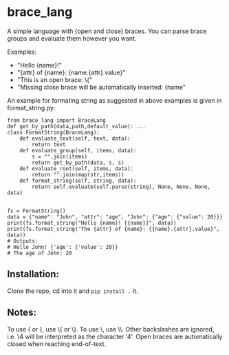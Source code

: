 # brace_lang
A simple language with {open and close} braces. You can parse brace groups and evaluate them however you want.

Examples: 
- "Hello {name}!"
- "{attr} of {name}: {name.{attr}.value}"
- "This is an open brace: \\{"
- "Missing close brace will be automatically inserted: {name"

An example for formating string as suggested in above examples is given in format_string.py:

```python3
from brace_lang import BraceLang
def get_by_path(data,path,default_value): ...
class FormatString(BraceLang):
    def evaluate_text(self, text, data): 
        return text
    def evaluate_group(self, items, data): 
        s = "".join(items)
        return get_by_path(data, s, s)
    def evaluate_root(self, items, data): 
        return "".join(map(str,items))
    def format_string(self, string, data): 
        return self.evaluate(self.parse(string), None, None, None, data)


fs = FormatString()
data = {"name": "John", "attr": "age", "John": {"age": {"value": 20}}}
print(fs.format_string("Hello {name}! {{name}}", data))
print(fs.format_string("The {attr} of {name}: {{name}.{attr}.value}", data))
# Outputs:
# Hello John! {'age': {'value': 20}}
# The age of John: 20
```
## Installation:
Clone the repo, cd into it and `pip install .` it.

## Notes:
To use { or }, use \\{ or \\}.
To use \\, use \\\\.
Other backslashes are ignored, i.e. \4 will be interpreted as the character '4'.
Open braces are automatically closed when reaching end-of-text.


